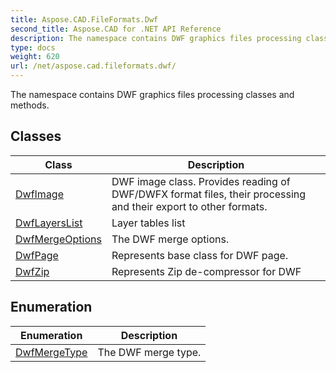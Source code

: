 ```yaml
---
title: Aspose.CAD.FileFormats.Dwf
second_title: Aspose.CAD for .NET API Reference
description: The namespace contains DWF graphics files processing classes and methods
type: docs
weight: 620
url: /net/aspose.cad.fileformats.dwf/
---
```

The namespace contains DWF graphics files processing classes and methods.

## Classes

| Class | Description |
| --- | --- |
| [DwfImage](./dwfimage/) | DWF image class. Provides reading of DWF/DWFX format files, their processing and their export to other formats. |
| [DwfLayersList](./dwflayerslist/) | Layer tables list |
| [DwfMergeOptions](./dwfmergeoptions/) | The DWF merge options. |
| [DwfPage](./dwfpage/) | Represents base class for DWF page. |
| [DwfZip](./dwfzip/) | Represents Zip de-compressor for DWF |
## Enumeration

| Enumeration | Description |
| --- | --- |
| [DwfMergeType](./dwfmergetype/) | The DWF merge type. |


